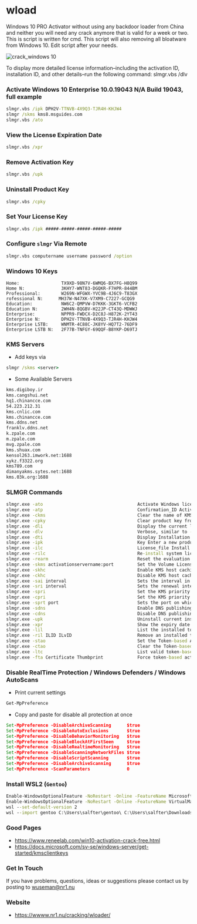 # wload

Windows 10 PRO Activator without using any backdoor loader from China and neither you will need any crack anymore that is valid for a week or two. This is script is written for cmd. This script will 
also removing all bloatware from Windows 10. Edit script after your needs.

![crack_windows 10](https://user-images.githubusercontent.com/26827453/174215555-15beab56-d076-4285-afe7-21995cbd0dfe.gif)

To display more detailed license information–including the activation ID, installation ID, and other details–run the following command:
slmgr.vbs /dlv

### Activate Windows 10 Enterprise 10.0.19043 N/A Build 19043, full example 

```bat
slmgr.vbs /ipk DPH2V-TTNVB-4X9Q3-TJR4H-KHJW4
slmgr /skms kms8.msguides.com
slmgr.vbs /ato
```
### View the License Expiration Date

```bat
slmgr.vbs /xpr
```
### Remove Activation Key

```bat
slmgr.vbs /upk
```
### Uninstall Product Key

 ```bat
slmgr.vbs /cpky
```

### Set Your License Key

```bat
slmgr.vbs /ipk #####-#####-#####-#####-#####
```

### Configure `slmgr` Via Remote

```bat
slmgr.vbs computername username password /option
```


### Windows 10 Keys

```
Home:                TX9XD-98N7V-6WMQ6-BX7FG-H8Q99
Home N:              3KHY7-WNT83-DGQKR-F7HPR-844BM
Professional:        W269N-WFGWX-YVC9B-4J6C9-T83GX
rofessional N:      MH37W-N47XK-V7XM9-C7227-GCQG9
Education:           NW6C2-QMPVW-D7KKK-3GKT6-VCFB2
Education N:         2WH4N-8QGBV-H22JP-CT43Q-MDWWJ
Enterprise:          NPPR9-FWDCX-D2C8J-H872K-2YT43
Enterprise N:        DPH2V-TTNVB-4X9Q3-TJR4H-KHJW4
Enterprise LSTB:     WNMTR-4C88C-JK8YV-HQ7T2-76DF9
Enterprise LSTB N:   2F77B-TNFGY-69QQF-B8YKP-D69TJ
```

### KMS Servers

* Add keys via 

```bat
slmgr /skms <server>
```

* Some Available Servers

```bat
kms.digiboy.ir
kms.cangshui.net
hq1.chinancce.com
54.223.212.31
kms.cnlic.com
kms.chinancce.com
kms.ddns.net
franklv.ddns.net
k.zpale.com
m.zpale.com
mvg.zpale.com
kms.shuax.com
kensol263.imwork.net:1688
xykz.f3322.org
kms789.com
dimanyakms.sytes.net:1688
kms.03k.org:1688
```

### SLMGR Commands

```bat
slmgr.exe -ato                                    Activate Windows license and product key against Microsoft’s server.
slmgr.exe -atp                                    Confirmation_ID Activate Windows with user-provided Confirmation   ID.
slmgr.exe -ckms                                   Clear the name of KMS server used to default and port to default.
slmgr.exe -cpky                                   Clear product key from the registry (prevents disclosure   attacks).
slmgr.exe -dli                                    Display the current license information with activation status and   partial product key.
slmgr.exe -dlv                                    Verbose, similar to -dli but with more information.
slmgr.exe -dti                                    Display Installation ID for offline activation.
slmgr.exe -ipk                                    Key Enter a new product key supplied as   xxxxx-xxxxx-xxxxx-xxxxx-xxxxx.
slmgr.exe -ilc                                    License_file Install license.
slmgr.exe -rilc                                   Re-install system license files.
slmgr.exe -rearm                                  Reset the evaluation period/licensing status and activation   state of the machine.
slmgr.exe -skms activationservername:port         Set the Volume Licensing KMS server   and/or the port used for KMS activation (where supported by your   Windows edition).
slmgr.exe -skhc                                   Enable KMS host caching (default), this blocks the use of DNS   priority and weight after the initial discovery of a working KMS host.
slmgr.exe -ckhc                                   Disable KMS host caching. This setting instructs the client to   use DNS auto-discovery each time it attempts KMS activation                          
slmgr.exe -sai interval                           Sets the interval in minutes for unactivated clients to   attempt KMS connection. The activation interval must be between 15 - 30 days
slmgr.exe -sri interval                           Sets the renewal interval in minutes for activated   clients to attempt KMS connection. The renewal interval must be between
slmgr.exe -spri                                   Set the KMS priority to normal (default)
slmgr.exe -cpri                                   Set the KMS priority to low.
slmgr.exe -sprt port                              Sets the port on which the KMS host listens for client   activation requests. The default TCP port is 1688.
slmgr.exe -sdns                                   Enable DNS publishing by the KMS host (default).
slmgr.exe -cdns                                   Disable DNS publishing by the KMS host.
slmgr.exe -upk                                    Uninstall current installed product key and return license status   back to trial state.
slmgr.exe -xpr                                    Show the expiry date of current license (if not permanently   activated).   Token-based activation:
slmgr.exe -lil                                    List the installed token-based activation issuance licenses. 
slmgr.exe -ril ILID ILvID                         Remove an installed token-based activation issuance  license. 
slmgr.exe -stao                                   Set the Token-based Activation Only flag, disabling automatic KMS  activation.
slmgr.exe -ctao                                   Clear the Token-based Activation Only flag (default), enabling automatic KMS activation.
slmgr.exe -ltc                                    List valid token-based activation certificates that can activate installed software
slmgr.exe -fta Certificate Thumbprint             Force token-based activation using the   identified certificate. 
```

### Disable RealTime Protection / Windows Defenders / Windows AutoScans

* Print current settings

```bat
Get-MpPreference
```

* Copy and paste for disable all protection at once

```bat
Set-MpPreference -DisableArchiveScanning      $true                
Set-MpPreference -DisableAutoExclusions       $true                   
Set-MpPreference -DisableBehaviorMonitoring   $true              
Set-MpPreference -DisableBlockAtFirstSeen     $true                     
Set-MpPreference -DisableRealtimeMonitoring   $true
Set-MpPreference -DisableScanningNetworkFiles $true                  
Set-MpPreference -DisableScriptScanning       $true                
Set-MpPreference -DisableArchiveScanning      $true
Set-MpPreference -ScanParameters              0
```

### Install WSL2 (`Gentoo`)

```bat
Enable-WindowsOptionalFeature -NoRestart -Online -FeatureName Microsoft-Windows-Subsystem-Linux
Enable-WindowsOptionalFeature -NoRestart -Online -FeatureName VirtualMachinePlatform
wsl --set-default-version 2
wsl --import gentoo C:\Users\salfter\gentoo\ C:\Users\salfter\Downloads\stage3-amd64-nomultilib-20200624T214505Z.tar --version 2
```

### Good Pages

*  https://www.reneelab.com/win10-activation-crack-free.html
 * https://docs.microsoft.com/sv-se/windows-server/get-started/kmsclientkeys

### Get In Touch

If you have problems, questions, ideas or suggestions please contact
us by posting to wuseman@nr1.nu

### Website

* https://wwww.nr1.nu/cracking/wloader/
